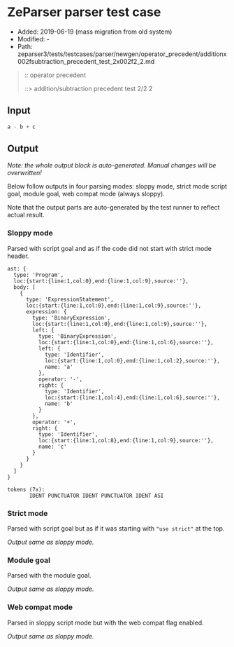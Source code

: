 # ZeParser parser test case

- Added: 2019-06-19 (mass migration from old system)
- Modified: -
- Path: zeparser3/tests/testcases/parser/newgen/operator_precedent/additionx002fsubtraction_precedent_test_2x002f2_2.md

> :: operator precedent
>
> ::> addition/subtraction precedent test 2/2 2

## Input

`````js
a - b + c
`````

## Output

_Note: the whole output block is auto-generated. Manual changes will be overwritten!_

Below follow outputs in four parsing modes: sloppy mode, strict mode script goal, module goal, web compat mode (always sloppy).

Note that the output parts are auto-generated by the test runner to reflect actual result.

### Sloppy mode

Parsed with script goal and as if the code did not start with strict mode header.

`````
ast: {
  type: 'Program',
  loc:{start:{line:1,col:0},end:{line:1,col:9},source:''},
  body: [
    {
      type: 'ExpressionStatement',
      loc:{start:{line:1,col:0},end:{line:1,col:9},source:''},
      expression: {
        type: 'BinaryExpression',
        loc:{start:{line:1,col:0},end:{line:1,col:9},source:''},
        left: {
          type: 'BinaryExpression',
          loc:{start:{line:1,col:0},end:{line:1,col:6},source:''},
          left: {
            type: 'Identifier',
            loc:{start:{line:1,col:0},end:{line:1,col:2},source:''},
            name: 'a'
          },
          operator: '-',
          right: {
            type: 'Identifier',
            loc:{start:{line:1,col:4},end:{line:1,col:6},source:''},
            name: 'b'
          }
        },
        operator: '+',
        right: {
          type: 'Identifier',
          loc:{start:{line:1,col:8},end:{line:1,col:9},source:''},
          name: 'c'
        }
      }
    }
  ]
}

tokens (7x):
       IDENT PUNCTUATOR IDENT PUNCTUATOR IDENT ASI
`````

### Strict mode

Parsed with script goal but as if it was starting with `"use strict"` at the top.

_Output same as sloppy mode._

### Module goal

Parsed with the module goal.

_Output same as sloppy mode._

### Web compat mode

Parsed in sloppy script mode but with the web compat flag enabled.

_Output same as sloppy mode._
